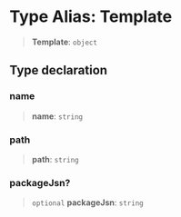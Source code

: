 # Type Alias: Template

> **Template**: `object`

## Type declaration

### name

> **name**: `string`

### path

> **path**: `string`

### packageJsn?

> `optional` **packageJsn**: `string`
